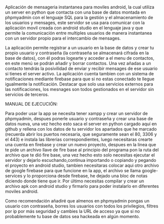 Aplicación de mensageria instantanea para moviles android, la cual utiliza un server en python que contacta con una base de datos montada en phpmyadmin con el lenguaje SQL para la gestión y el almacenamiento de los usuarios y mensages, este servidor se usa para comunicar con la aplicación movil creada con android studio en el lenguaje java y que permite la comunicación entre multiples usuarios de manera instantanea con un servidor propio para el intercambio de mensages.

La aplicación permite registrar a un usuario en la base de datos y crear tu propio usuario y contraseña (la contraseña se almacenará cifrada en la base de datos), con él podras logearte y acceder a el menu de contactos, en este menú se podrán añadir y borrar contactos. Una vez añadas a un contacto tendrás la posivilidad de enviar y recibir mensages de ese usuario si tienes el server activo. La aplicación cuenta tambien con un sistema de notificaciones mediante firebase para que si no estas conectado te llegue igualmente la notificación. Destacar que solo usa servicios externos para las notificaciones, los mesnages son todos gestionados en el servidor sin servicios de terceros.

MANUAL DE EJECUCIÓN:

Para poder usar la app se necesita tener xampp y crear un servidor de phpmyadmin, despues ponerle usuario y contraseña y crear una base de datos nueva, una vez hecho esto saca el server en python cargado aquí en github y rellena con los datos de tu servidor los apartados que he marcado (recuerda abrir los puertos necesaria, que seguramente sean el 80, 3306 y el 443) e instala las librerias correspondientes, luego necesitaras crearte una cuenta en firebase y crear un nuevo proyecto, despues en la linea que te pide un archivo llave de fire base al principio del programa pon la ruta del archivo que te dió fire base, una vez hecho esto solo necesitas ejecutar el servidor y dejarlo escuchando,continua importando o copiando y pegando el proyecto en android studio, tambien necesitaras colocar aqui otro archivo de google firebase para que funcione en la app, el archivo se llama google-services y lo proporciona desde firebase, he dejado una bloc de notas diciendo donde tiene que ir.
Por último necesitas compilar y crear un archivo apk con android studio y firmarlo para poder instalarlo en diferentes moviles android.

Como recomendación añadiré que almenos en phpmyadmin pongas un usuario con contraseña, borres los usuarios con todos los privilegios, filtres por ip por más seguridad y cambies la URL de acceso ya que si no probablemente tu base de datos sea hackeada en algún momento.
